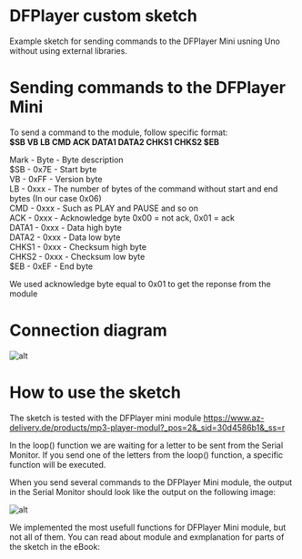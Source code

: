 # DFPlayer custom sketch
Example sketch for sending commands to the DFPlayer Mini usning Uno without using external libraries. 

# Sending commands to the DFPlayer Mini

To send a command to the module, follow specific format:  
**$SB VB LB CMD ACK DATA1 DATA2 CHKS1 CHKS2 $EB**    

Mark - Byte - Byte description  
$SB - 0x7E - Start byte  
VB - 0xFF - Version byte  
LB - 0xxx - The number of bytes of the command without start and end   bytes (In our case 0x06)  
CMD - 0xxx - Such as PLAY and PAUSE and so on  
ACK - 0xxx - Acknowledge byte 0x00 = not ack, 0x01 = ack  
DATA1 - 0xxx - Data high byte  
DATA2 - 0xxx - Data low byte  
CHKS1 - 0xxx - Checksum high byte  
CHKS2 - 0xxx - Checksum low byte  
$EB - 0xEF - End byte  

We used acknowledge byte equal to 0x01 to get the reponse from the module   

# Connection diagram  

![alt](https://github.com/Slaveche90/DFPlayer_Custom_Sketch/blob/master/ConnectionDiagram.png?raw=true)

# How to use the sketch

The sketch is tested with the DFPlayer mini module 
https://www.az-delivery.de/products/mp3-player-modul?_pos=2&_sid=30d4586b1&_ss=r

In the loop() function we are waiting for a letter to be sent from the Serial Monitor. If you send one of the letters from the loop() function, a specific function will be executed. 

When you send several commands to the DFPlayer Mini module, the output in the Serial Monitor should look like the output on the following image:

![alt](https://github.com/Slaveche90/DFPlayer_Custom_Sketch/blob/master/SerialOutput.png?raw=true)

We implemented the most usefull functions for DFPlayer Mini module, but not all of them. You can read about module and exmplanation for parts of the sketch in the eBook:
